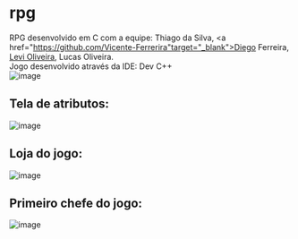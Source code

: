 # rpg
 RPG desenvolvido em C com a equipe: Thiago da Silva, <a href="https://github.com/Vicente-Ferrerira"target="_blank">Diego Ferreira</a>, <a href="https://github.com/Delete-Levi" target="_blank">Levi Oliveira</a>, Lucas Oliveira. </br>
 Jogo desenvolvido através da IDE: Dev C++ </br>
 ![image](https://github.com/user-attachments/assets/9d453223-5e8c-44ed-996c-50896bf7be33)


## Tela de atributos:
 ![image](https://github.com/user-attachments/assets/2f1c54ef-4e78-4428-845f-cb55e312304a)
## Loja do jogo:
 ![image](https://github.com/user-attachments/assets/816d83d5-433a-4c95-9f3c-32fe0864ee9e)
## Primeiro chefe do jogo:
 ![image](https://github.com/user-attachments/assets/454df3b3-6b86-4ec7-9e42-00c05900ff25)



